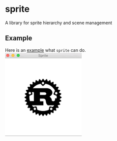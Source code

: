 
# sprite

A library for sprite hierarchy and scene management

## Example
Here is an [example](https://github.com/PistonDevelopers/piston-examples/tree/master/sprite) what `sprite` can do.
![actions](./demo.gif)

